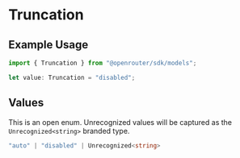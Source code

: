 # Truncation

## Example Usage

```typescript
import { Truncation } from "@openrouter/sdk/models";

let value: Truncation = "disabled";
```

## Values

This is an open enum. Unrecognized values will be captured as the `Unrecognized<string>` branded type.

```typescript
"auto" | "disabled" | Unrecognized<string>
```